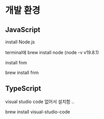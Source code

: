 # 개발 환경

## JavaScript

install Node.js

terminal에 brew install node (node -v v19.8.1)



install fnm

brew install fnm



## TypeScript

visual studio code 없어서 설치함 ..

brew install visual-studio-code
